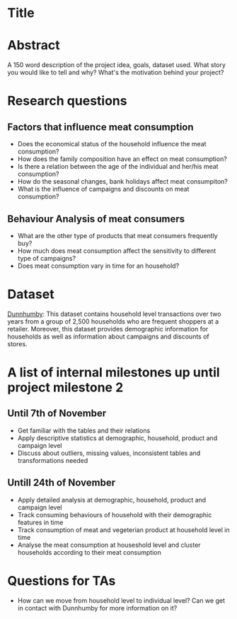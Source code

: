 # Title

# Abstract
A 150 word description of the project idea, goals, dataset used. What story you would like to tell and why? What's the motivation behind your project?

# Research questions
## Factors that influence meat consumption
* Does the economical status of the household influence the meat consumption?
* How does the family composition have an effect on meat consumption?
* Is there a relation between the age of the individual and her/his meat consumption?
* How do the seasonal changes, bank holidays affect meat consumpiton?
* What is the influence of campaigns and discounts on meat consumption?
## Behaviour Analysis of meat consumers
* What are the other type of products that meat consumers frequently buy?
* How much does meat consumption affect the sensitivity to different type of campaigns?
* Does meat consumption vary in time for an household?

# Dataset
[Dunnhumby](https://www.dunnhumby.com/careers/engineering/sourcefiles): This dataset contains household level transactions over two years from a group of 2,500 households who are frequent shoppers at a retailer. Moreover, this dataset provides demographic information for households as well as information about campaigns and discounts of stores.

# A list of internal milestones up until project milestone 2
## Until 7th of November
* Get familiar with the tables and their relations
* Apply descriptive statistics at demographic, household, product and campaign level
* Discuss about outliers, missing values, inconsistent tables and transformations needed
## Untill 24th of November
* Apply detailed analysis at demographic, household, product and campaign level
* Track consuming behaviours of household with their demographic features in time
* Track consumption of meat and vegeterian product at household level in time
* Analyse the meat consumption at houseshold level and cluster households according to their meat consumption

# Questions for TAs
* How can we move from household level to individual level? Can we get in contact with Dunnhumby for more information on it?
